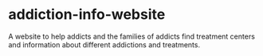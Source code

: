 # addiction-info-website
A website to help addicts and the families of addicts find treatment centers and information about different addictions and treatments.
